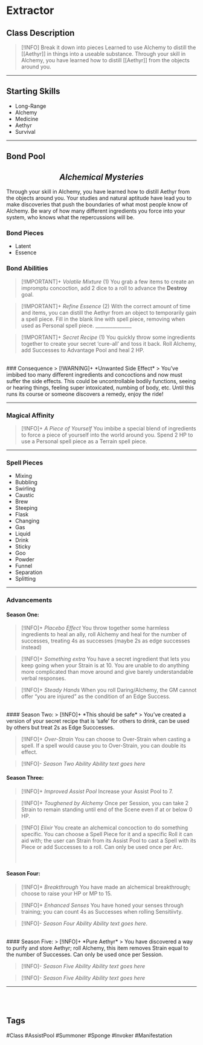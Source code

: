 # Extractor

## Class Description
> [!INFO] Break it down into pieces
> Learned to use Alchemy to distill the [[Aethyr]] in things into a useable substance.
> Through your skill in Alchemy, you have learned how to distill [[Aethyr]] from the objects around you.


***

## Starting Skills
- Long-Range
- Alchemy
- Medicine
- Aethyr
- Survival

***
## Bond Pool 
<h2><i><center>Alchemical Mysteries</i></h2></center>
Through your skill in Alchemy, you have learned how to distill Aethyr from the objects around you. Your studies and natural aptitude have lead you to make discoveries that push the boundaries of what most people know of Alchemy. Be wary of how many different ingredients you force into your system, who knows what the repercussions will be.									

### Bond Pieces
- Latent
- Essence 


### Bond Abilities
>[!IMPORTANT]+ *Volatile Mixture* (1) 
> You grab a few items to create an impromptu concoction, add 2 dice to a roll to advance the **Destroy** goal.

>[!IMPORTANT]+ *Refine Essence* (2) 
> With the correct amount of time and items, you can distill the Aethyr from an object to temporarily gain a spell piece. Fill in the blank line with spell piece, removing when used as Personal spell piece.
> 	 \_\_\_\_\_\_\_\_\_\_\_\_\_\_\_

 >[!IMPORTANT]+ *Secret Recipe* (1) 
 >You quickly throw some ingredients together to create your secret ‘cure-all’ and toss it back. Roll Alchemy, add Successes to Advantage Pool and heal 2 HP.
<br>
### Consequence
> [!WARNING]+  *Unwanted Side Effect*
> You’ve imbibed too many different ingredients and concoctions and now must suffer the side effects. This could be uncontrollable bodily functions, seeing or hearing things, feeling super intoxicated, numbing of body, etc. Until this runs its course or someone discovers a remedy, enjoy the ride!

***
### Magical Affinity
> [!INFO]+ *A Piece of Yourself* 
> You imbibe a special blend of ingredients to force a piece of yourself into the world around you. Spend 2 HP to use a Personal spell piece as a Terrain spell piece.

***
### Spell Pieces
- Mixing
- Bubbling
- Swirling
- Caustic
- Brew
- Steeping
- Flask
- Changing
- Gas
- Liquid
- Drink 
- Sticky
- Goo
- Powder
- Funnel
- Separation
- Splitting

---
### Advancements

#### Season One:
> [!INFO]+ *Placebo Effect* 
> You throw together some harmless ingredients to heal an ally, roll Alchemy and heal for the number of successes, treating 4s as successes (maybe 2s as edge successes instead)

> [!INFO]+ *Something extra* 
> You have a secret ingredient that lets you keep going when your Strain is at 10. You are unable to do anything more complicated than move around and give barely understandable verbal responses.

> [!INFO]+ *Steady Hands* 
> When you roll Daring/Alchemy, the GM cannot offer “you are injured” as the condition of an Edge Success.
<br>
#### Season Two:
> [!INFO]+ *This should be safe* 
> You’ve created a version of your secret recipe that is ‘safe’ for others to drink, can be used by others but treat 2s as Edge Succcesses.

>[!INFO]+ *Over-Strain* 
> You can choose to Over-Strain when casting a spell. If a spell would cause you to Over-Strain, you can double its effect.

> [!INFO]- *Season Two Ability* 
> *Ability text goes here*


#### Season Three:
> [!INFO]+ *Improved Assist Pool* 
> Increase your Assist Pool to 7.

> [!INFO]+ *Toughened by Alchemy* 
> Once per Session, you can take 2 Strain to remain standing until end of the Scene even if at or below 0 HP.

> [!INFO] *Elixir* 
> You create an alchemical concoction to do something specific. You can choose a Spell Piece for it and a specific Roll it can aid with; the user can Strain from its Assist Pool to cast a Spell with its Piece or add Successes to a roll. Can only be used once per Arc.   
<br><br>
#### Season Four:
> [!INFO]+ *Breakthrough* 
> You have made an alchemical breakthrough; choose to raise your HP or MP to 15.

> [!INFO]+ *Enhanced Senses* 
> You have honed your senses through training; you can count 4s as Successes when rolling Sensitiivty.

> [!INFO]- *Season Four Ability* 
> *Ability text goes here*.
<br>
#### Season Five:
> [!INFO]+ *Pure Aethyr* 
> You have discovered a way to purify and store Aethyr; roll Alchemy, this item removes Strain equal to the number of Successes. Can only be used once per Session.

> [!INFO]- *Season Five Ability* 
> *Ability text goes here*

> [!INFO]- *Season Five Ability* 
> *Ability text goes here*

--- 
<br>

<br>

## Tags
#Class #AssistPool #Summoner #Sponge #Invoker #Manifestation
